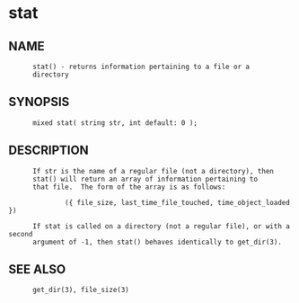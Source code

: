 # stat
## NAME
          stat() - returns information pertaining to a file or a
          directory

## SYNOPSIS
          mixed stat( string str, int default: 0 );

## DESCRIPTION
          If str is the name of a regular file (not a directory), then
          stat() will return an array of information pertaining to
          that file.  The form of the array is as follows:

                  ({ file_size, last_time_file_touched, time_object_loaded })

          If stat is called on a directory (not a regular file), or with a second
          argument of -1, then stat() behaves identically to get_dir(3).

## SEE ALSO
          get_dir(3), file_size(3)
